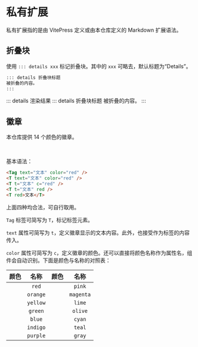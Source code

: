 # 私有扩展

私有扩展指的是由 VitePress 定义或由本仓库定义的 Markdown 扩展语法。

## 折叠块

使用 `::: details xxx` 标记折叠块。其中的 `xxx` 可略去，默认标题为“Details”。

```markdown
::: details 折叠块标题
被折叠的内容。
:::
```

::: details 渲染结果
::: details 折叠块标题
被折叠的内容。
:::

## 徽章

本仓库提供 14 个颜色的徽章。

<T red t="红色" />
<T orange t="橙色" />
<T yellow t="黄色" />
<T green t="绿色" />
<T blue t="蓝色" />
<T indigo t="靛青" />
<T purple t="紫色" />
<br/>
<T pink t="粉色" />
<T magenta t="洋红" />
<T lime t="青绿" />
<T olive t="橄榄" />
<T cyan t="青色" />
<T teal t="茶色" />
<T gray t="灰色" />

基本语法：

```markdown
<Tag text="文本" color="red" />
<T text="文本" color="red" />
<T t="文本" c="red" />
<T t="文本" red />
<T red>文本</T>
```

上面四种均合法，可自行取用。

`Tag` 标签可简写为 `T`，标记标签元素。

`text` 属性可简写为 `t`，定义徽章显示的文本内容。此外，也接受作为标签的内容传入。

`color` 属性可简写为 `c`，定义徽章的颜色。还可以直接将颜色名称作为属性名，组件会自动识别。下面是颜色与名称的对照表：

|         颜色          |   名称   |          颜色          |   名称    |
| :-------------------: | :------: | :--------------------: | :-------: |
|  <T red t="红色" />   |  `red`   |  <T pink t="粉色" />   |  `pink`   |
| <T orange t="橙色" /> | `orange` | <T magenta t="洋红" /> | `magenta` |
| <T yellow t="黄色" /> | `yellow` |  <T lime t="青绿" />   |  `lime`   |
| <T green t="绿色" />  | `green`  |  <T olive t="橄榄" />  |  `olive`  |
|  <T blue t="蓝色" />  |  `blue`  |  <T cyan t="青色" />   |  `cyan`   |
| <T indigo t="靛青" /> | `indigo` |  <T teal t="茶色" />   |  `teal`   |
| <T purple t="紫色" /> | `purple` |  <T gray t="灰色" />   |  `gray`   |
